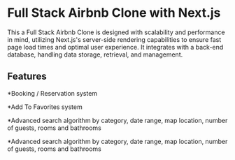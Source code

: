 
# Full Stack Airbnb Clone with Next.js

This a Full Stack Airbnb Clone is designed with scalability and performance in mind, utilizing Next.js's server-side rendering capabilities to ensure fast page load times and optimal user experience. It integrates with a back-end database, handling data storage, retrieval, and management.


## Features
*Booking / Reservation system

*Add To Favorites system 

*Advanced search algorithm by category, date range, map location, number of guests, rooms and bathrooms

*Advanced search algorithm by category, date range, map location, number of guests, rooms and bathrooms

